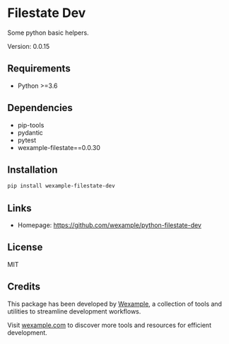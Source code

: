 # Filestate Dev

Some python basic helpers.

Version: 0.0.15

## Requirements

- Python >=3.6

## Dependencies

- pip-tools
- pydantic
- pytest
- wexample-filestate==0.0.30

## Installation

```bash
pip install wexample-filestate-dev
```

## Links

- Homepage: https://github.com/wexample/python-filestate-dev

## License

MIT
## Credits

This package has been developed by [Wexample](https://wexample.com), a collection of tools and utilities to streamline development workflows.

Visit [wexample.com](https://wexample.com) to discover more tools and resources for efficient development.